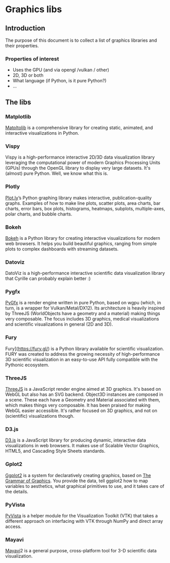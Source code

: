 # Graphics libs

## Introduction

The purpose of this document is to collect a list of graphics libraries and their properties.

### Properties of interest

* Uses the GPU (and via opengl /vulkan / other)
* 2D, 3D or both
* What language (if Python, is it pure Python?)
* ...



## The libs

### Matplotlib

[Matpltolib](https://matplotlib.org/) is a comprehensive library for creating static, animated, and interactive visualizations in Python.

### Vispy

Vispy is a high-performance interactive 2D/3D data visualization library leveraging the computational power of modern Graphics Processing Units (GPUs) through the OpenGL library to display very large datasets. It's (almost) pure Python. Well, we know what this is.

### Plotly

[Plot.ly](https://plot.ly/)’s Python graphing library makes interactive, publication-quality graphs. Examples of how to make line plots, scatter plots, area charts, bar charts, error bars, box plots, histograms, heatmaps, subplots, multiple-axes, polar charts, and bubble charts. 

### Bokeh

[Bokeh](https://bokeh.org/) is a Python library for creating interactive visualizations for modern web browsers. It helps you build beautiful graphics, ranging from simple plots to complex dashboards with streaming datasets. 

### Datoviz

DatoViz  is a high-performance interactive scientific data visualization library that Cyrille can probably explain better :)

### Pygfx

[PyGfx](https://github.com/pygfx/pygfx) is a render engine written in pure Python, based on wgpu (which, in turn, is a wrapper for Vulkan/Metal/DX12). Its architecture is heavily inspired by ThreeJS (WorldObjects have a geometry and a material) making things very composable. The focus includes 3D graphics, medical visualizations and scientific visualizations in general (2D and 3D).

### Fury

Fury](https://fury.gl/) is a Python library available for scientific visualization. FURY was created to address the growing necessity of high-performance 3D scientific visualization in an easy-to-use API fully compatible with the Pythonic ecosystem. 

### ThreeJS

[ThreeJS](https://threejs.org/) is a JavaScript render engine aimed at 3D graphics. It's based on WebGL but also has an SVG backend. Object3D instances are composed in a scene. These each have a Geometry and Material associated with them, which makes things very composable. It has been praised for making WebGL easier accessible. It's rather focused on 3D graphics, and not on (scientific) visualizations though.

### D3.js

[D3.js](https://d3js.org/) is a JavaScript library for producing dynamic, interactive data visualizations in web browsers. It makes use of Scalable Vector Graphics, HTML5, and Cascading Style Sheets standards.

### Gplot2

[Ggplot2](https://ggplot2.tidyverse.org/) is a system for declaratively creating graphics, based on [The Grammar of Graphics](https://www.amazon.com/Grammar-Graphics-Statistics-Computing/dp/0387245448/ref=as_li_ss_tl). You provide the data, tell ggplot2 how to map variables to aesthetics, what graphical primitives to use, and it takes care of the details.

### PyVista

[PyVista](https://www.pyvista.org/) is a helper module for the Visualization Toolkit (VTK) that takes a different approach on interfacing with VTK through NumPy and direct array access. 

### Mayavi 

[Mayavi](https://docs.enthought.com/mayavi/mayavi/)2 is a general purpose, cross-platform tool for 3-D scientific data visualization. 
